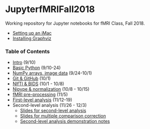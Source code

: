 # JupyterfMRIFall2018

Working repository for Jupyter notebooks for fMRI Class, Fall 2018.

* [Setting up an iMac](https://github.com/sathayas/JupyterfMRIFall2018/blob/master/iMacSetUp.ipynb)
* [Installing Graphviz](https://github.com/sathayas/JupyterfMRIFall2018/blob/master/GraphvizInstall.ipynb)

### Table of Contents

* [Intro](https://github.com/sathayas/JupyterfMRIFall2018/blob/master/Intro.ipynb) (9/10)
* [Basic Python](https://github.com/sathayas/JupyterfMRIFall2018/blob/master/BasicPython.ipynb) (9/10-24)
* [NumPy arrays, image data](https://github.com/sathayas/JupyterfMRIFall2018/blob/master/NumPy.ipynb) (9/24-10/1)
* [Git & GitHub](https://github.com/sathayas/JupyterfMRIFall2018/blob/master/Git.ipynb) (10/1)
* [NIfTI & BIDS](https://github.com/sathayas/JupyterfMRIFall2018/blob/master/NIfTI_BIDS.ipynb) (10/1 - 10/8)
* [Nipype & normalization](https://github.com/sathayas/JupyterfMRIFall2018/blob/master/Normalization.ipynb) (10/8 - 10/15)
* [fMRI pre-processing](https://github.com/sathayas/JupyterfMRIFall2018/blob/master/fMRI_Preproc.ipynb) (11/5)
* [First-level analysis](https://github.com/sathayas/JupyterfMRIFall2018/blob/master/Level1.ipynb) (11/12-19)
* Second-level analysis (11/26 - 12/3)
   * [Slides for second-level analysis](https://github.com/sathayas/JupyterfMRIFall2018/blob/master/SecondLevel.pdf)
   * [Slides for multiple comparison correction](https://github.com/sathayas/JupyterfMRIFall2018/blob/master/MultipleComparisons.pdf)
   * [Second-level analysis demonstration notes](https://github.com/sathayas/JupyterfMRIFall2018/blob/master/Level2.ipynb)
   
